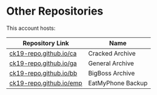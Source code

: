 # Other Repositories
This account hosts:

| Repository Link          	| Name                |
|-------------------------	|-------------------	|
| [ck19-repo.github.io/ca](https://ck19-repo.github.io/ca)  	| Cracked Archive   	|
| [ck19-repo.github.io/ga](https://ck19-repo.github.io/ga)  	| General Archive   	|
| [ck19-repo.github.io/bb](https://ck19-repo.github.io/bb)  	| BigBoss Archive   	|
| [ck19-repo.github.io/emp](https://ck19-repo.github.io/emp) 	| EatMyPhone Backup 	|

<!--
![Discord](https://discord.c99.nl/widget/theme-1/1012513412594536528.png)
![Top Langs](https://github-readme-stats.vercel.app/api/top-langs/?username=calvink19&layout=compact&theme=github_dark)
[![Skills](https://skillicons.dev/icons?i=html,css,js,jquery,python,linux,vscode&theme=dark)](https://skillicons.dev)

**calvink19/calvink19** is a ✨ _special_ ✨ repository because its `README.md` (this file) appears on your GitHub profile.
Here are some ideas to get you started:
- 🔭 I’m currently working on ...
- 🌱 I’m currently learning ...
- 👯 I’m looking to collaborate on ...
- 🤔 I’m looking for help with ...
- 💬 Ask me about ...
- 📫 How to reach me: ...
- 😄 Pronouns: ...
- ⚡ Fun fact: ...
-->
<!--- [![my stats!](https://github-readme-stats.vercel.app/api?username=calvink19&show_icons=true&theme=github_dark)](https://github.com/anuraghazra/github-readme-stats) !--->
